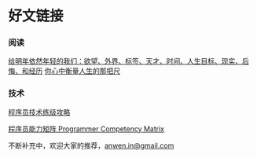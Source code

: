 好文链接
========


### 阅读
[给明年依然年轻的我们：欲望、外界、标签、天才、时间、人生目标、现实、后悔、和经历](http://blog.sina.com.cn/s/blog_6e8e05ac0100wu4h.html )
[你心中衡量人生的那把尺](http://www.productivelife.cn/2013/01/how-will-you-measure-your-life.html)
### 技术

[程序员技术练级攻略](http://coolshell.cn/articles/4990.html)

[程序员能力矩阵 Programmer Competency Matrix](http://static.icybear.net/%5BCN%5DProgrammer%20competency%20matrix.htm)

不断补充中，欢迎大家的推荐，anwen.in@gmail.com
